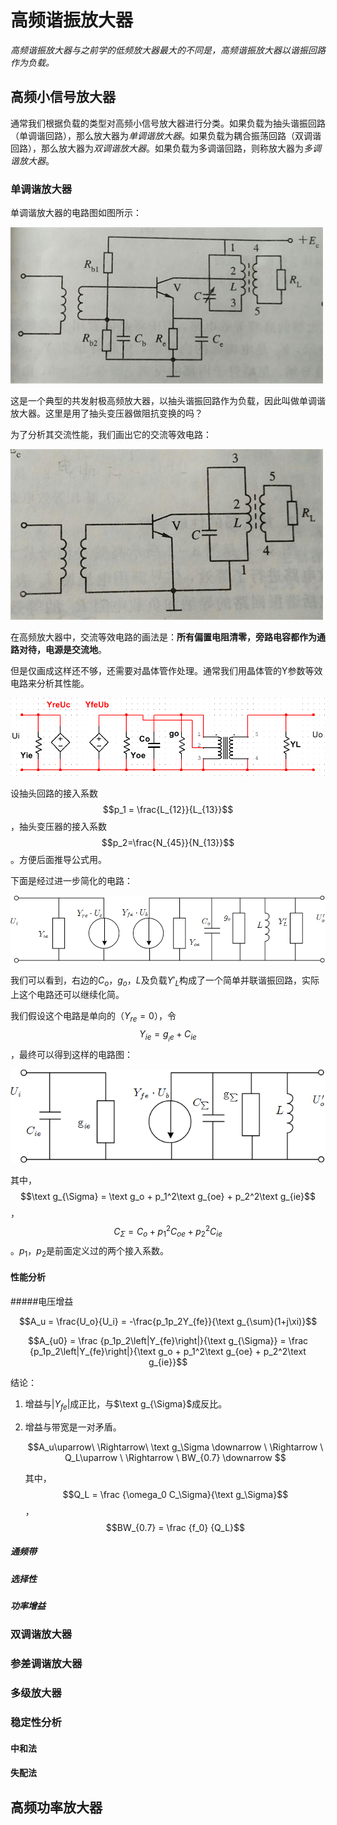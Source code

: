 # 高频谐振放大器

*高频谐振放大器与之前学的低频放大器最大的不同是，高频谐振放大器以谐振回路作为负载。*

## 高频小信号放大器

通常我们根据负载的类型对高频小信号放大器进行分类。如果负载为抽头谐振回路（单调谐回路），那么放大器为*单调谐放大器*。如果负载为耦合振荡回路（双调谐回路），那么放大器为*双调谐放大器*。如果负载为多调谐回路，则称放大器为*多调谐放大器*。

### 单调谐放大器

单调谐放大器的电路图如图所示：

![single_tuning_amplifier_1](pictures/chapter_3/single_tuning_amplifier_1.JPG)

这是一个典型的共发射极高频放大器，以抽头谐振回路作为负载，因此叫做单调谐放大器。这里是用了抽头变压器做阻抗变换的吗？

为了分析其交流性能，我们画出它的交流等效电路：

![single_tuning_amplifier_2](pictures/chapter_3/single_tuning_amplifier_2.JPG)

在高频放大器中，交流等效电路的画法是：**所有偏置电阻清零，旁路电容都作为通路对待，电源是交流地**。

但是仅画成这样还不够，还需要对晶体管作处理。通常我们用晶体管的Y参数等效电路来分析其性能。

![single_tuning_amplifier_3](pictures/chapter_3/single_tuning_amplifier_3.png)

设抽头回路的接入系数$$p_1 = \frac{L_{12}}{L_{13}}$$，抽头变压器的接入系数$$p_2=\frac{N_{45}}{N_{13}}$$。方便后面推导公式用。

下面是经过进一步简化的电路：

![single_tuning_amplifier_4](pictures/chapter_3/single_tuning_amplifier_4.png)

我们可以看到，右边的$C_o$，$g_o$，$L$及负载$Y'_L$构成了一个简单并联谐振回路，实际上这个电路还可以继续化简。

我们假设这个电路是单向的（$Y_{re}=0$），令$$Y_{ie} = g_{_ie} + C_{ie}$$，最终可以得到这样的电路图：

![single_tuning_amplifier_5](pictures/chapter_3/single_tuning_amplifier_5.png)

其中，$$\text g_{\Sigma} = \text g_o + p_1^2\text g_{oe} + p_2^2\text g_{ie}$$，$$C_{\Sigma} = C_o + p_1^2C_{oe} + p_2^2C_{ie}$$。$p_1$，$p_2$是前面定义过的两个接入系数。

#### 性能分析

#####电压增益

$$A_u = \frac{U_o}{U_i} = -\frac{p_1p_2Y_{fe}}{\text g_{\sum}(1+j\xi)}$$

$$A_{u0} = \frac {p_1p_2\left|Y_{fe}\right|}{\text g_{\Sigma}} = \frac {p_1p_2\left|Y_{fe}\right|}{\text g_o + p_1^2\text g_{oe} + p_2^2\text g_{ie}}$$

结论：

1.  增益与$\left|Y_{fe}\right|$成正比，与$\text g_{\Sigma}$成反比。

2.  增益与带宽是一对矛盾。

    $$A_u\uparrow\ \Rightarrow\ \text g_\Sigma \downarrow \ \Rightarrow \ Q_L\uparrow \ \Rightarrow \ BW_{0.7} \downarrow $$

    其中，$$Q_L = \frac {\omega_0 C_\Sigma}{\text g_\Sigma}$$，$$BW_{0.7} = \frac {f_0} {Q_L}$$


##### 通频带

##### 选择性

##### 功率增益



### 双调谐放大器

### 参差调谐放大器

### 多级放大器

### 稳定性分析

#### 中和法

#### 失配法



## 高频功率放大器


